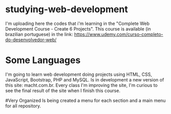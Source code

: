 # studying-web-development
I'm uploading here the codes that i'm learning in the "Complete Web Development Course - Create 6 Projects". This course is available (in brazilian portuguese) in the link: https://www.udemy.com/curso-completo-do-desenvolvedor-web/

# Some Languages
I'm going to learn web development doing projects using HTML, CSS, JavaScript, Bootstrap, PHP and MySQL. Is in development a new version of this site: macht.com.br. Every class I'm improving the site, I'm curious to see the final result of the site when I finish this course.

#Very Organized
Is being created a menu for each section and a main menu for all repository.